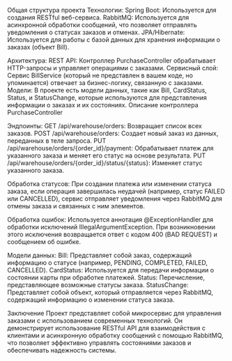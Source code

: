 Общая структура проекта
  Технологии:
    Spring Boot: Используется для создания RESTful веб-сервиса.
    RabbitMQ: Используется для асинхронной обработки сообщений, что позволяет отправлять уведомления о статусах заказов и отменах.
    JPA/Hibernate: Используется для работы с базой данных для хранения информации о заказах (объект Bill).
  
  Архитектура:
    REST API: Контроллер PurchaseController обрабатывает HTTP-запросы и управляет операциями с заказами.
    Сервисный слой: Сервис BillService (который не представлен в вашем коде, но упоминается) отвечает за бизнес-логику, связанную с заказами.
    Модели: В проекте есть модели данных, такие как Bill, CardStatus, Status, и StatusChange, которые используются для представления информации о заказах и их состояниях.
    Описание контроллера PurchaseController
  
  Эндпоинты:
    GET /api/warehouse/orders: Возвращает список всех заказов.
    POST /api/warehouse/orders: Создает новый заказ из данных, переданных в теле запроса.
    PUT /api/warehouse/orders/{order_id}/payment: Обрабатывает платеж для указанного заказа и меняет его статус на основе результата.
    PUT /api/warehouse/orders/{order_id}/status/{status}: Изменяет статус указанного заказа.
    
  Обработка статусов:
    При создании платежа или изменении статуса заказа, если операция завершилась неудачей (например, статус FAILED или CANCELLED), сервис отправляет уведомления через RabbitMQ для отмены заказа и связанных с ним элементов.

  Обработка ошибок:
    Используется аннотация @ExceptionHandler для обработки исключений IllegalArgumentException. При возникновении этого исключения возвращается ответ с кодом 400 (BAD REQUEST) и сообщением об ошибке.
  
  Модели данных:
    Bill: Представляет собой заказ, содержащий информацию о статусе (например, PENDING, COMPLETED, FAILED, CANCELLED).
    CardStatus: Используется для передачи информации о состоянии карты при обработке платежей.
    Status: Перечисление, представляющее возможные статусы заказа.
    StatusChange: Представляет собой объект, который отправляется через RabbitMQ, содержащий информацию о изменении статуса заказа.
  
  Заключение
    Проект представляет собой микросервис для управления заказами с использованием современных технологий. Он демонстрирует использование RESTful API для взаимодействия с клиентами и асинхронную обработку сообщений с помощью RabbitMQ, что позволяет эффективно управлять состояниями заказов и обеспечивать надежность системы.
